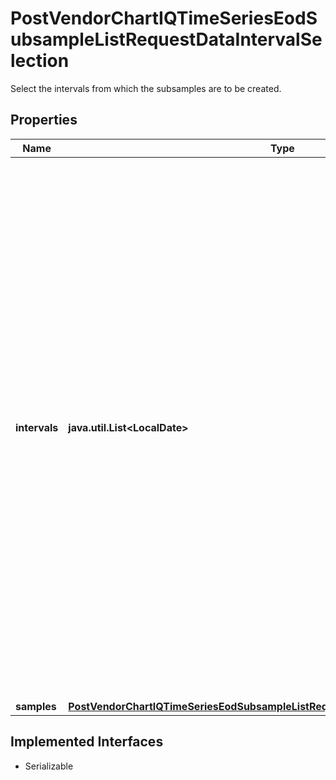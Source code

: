 

# PostVendorChartIQTimeSeriesEodSubsampleListRequestDataIntervalSelection

Select the intervals from which the subsamples are to be created.

## Properties

Name | Type | Description | Notes
------------ | ------------- | ------------- | -------------
**intervals** | **java.util.List&lt;LocalDate&gt;** | Non-empty intervals of days to consider for the request. The array contains a list of at least two days in increasing order. Each pair of adjacent entries day_n and day_(n+1) specifies a half-open interval, that is a range of days d where day_n &lt;&#x3D; d &lt; day_(n+1). A subsample is computed for each interval. The valid range of intervals is between 1900-01-01 and the day after the current day. |  [optional]
**samples** | [**PostVendorChartIQTimeSeriesEodSubsampleListRequestDataIntervalSelectionSamples**](PostVendorChartIQTimeSeriesEodSubsampleListRequestDataIntervalSelectionSamples.md) |  |  [optional]


## Implemented Interfaces

* Serializable


